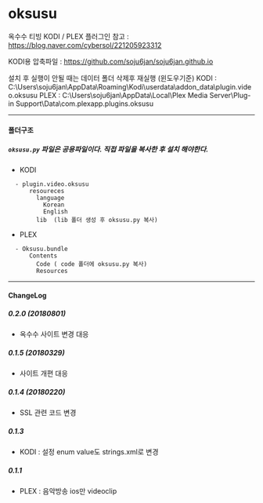 # oksusu

옥수수 티빙 KODI / PLEX 플러그인
참고 : https://blog.naver.com/cybersol/221205923312

KODI용 압축파일 : https://github.com/soju6jan/soju6jan.github.io

설치 후 실행이 안될 때는 데이터 폴더 삭제후 재실행
(윈도우기준)
KODI : C:\Users\soju6jan\AppData\Roaming\Kodi\userdata\addon_data\plugin.video.oksusu
PLEX : C:\Users\soju6jan\AppData\Local\Plex Media Server\Plug-in Support\Data\com.plexapp.plugins.oksusu

----
#### 폴더구조
#####  ```oksusu.py``` 파일은 공용파일이다. 직접 파일을 복사한 후 설치 해야한다.
  - KODI
  ```
    - plugin.video.oksusu
        resoureces
          language
            Korean
            English
          lib  (lib 폴더 생성 후 oksusu.py 복사)
  ```

  - PLEX
  ```
    - Oksusu.bundle
        Contents
          Code ( code 폴더에 oksusu.py 복사)
          Resources
  ```


----
#### ChangeLog
##### 0.2.0 (20180801)
- 옥수수 사이트 변경 대응

##### 0.1.5 (20180329)
- 사이트 개편 대응

##### 0.1.4 (20180220)
- SSL 관련 코드 변경

##### 0.1.3
- KODI : 설정 enum value도 strings.xml로 변경

##### 0.1.1
- PLEX : 음악방송 ios만 videoclip
